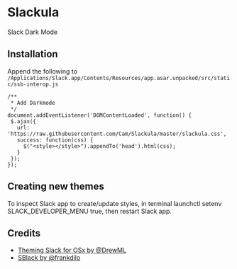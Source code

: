 # Slackula
Slack Dark Mode

## Installation

Append the following to `/Applications/Slack.app/Contents/Resources/app.asar.unpacked/src/static/ssb-interop.js`


```
/**
 * Add Darkmode
 */
document.addEventListener('DOMContentLoaded', function() {
 $.ajax({
   url: 'https://raw.githubusercontent.com/Cam/Slackula/master/slackula.css',
   success: function(css) {
     $("<style></style>").appendTo('head').html(css);
   }
 });
});
```

## Creating new themes

To inspect Slack app to create/update styles, in terminal launchctl setenv SLACK_DEVELOPER_MENU true, then restart Slack app.

## Credits

* [Theming Slack for OSx by @DrewML](https://gist.github.com/DrewML/0acd2e389492e7d9d6be63386d75dd99)
* [SBlack by @frankdilo](https://github.com/frankdilo/sblack)
